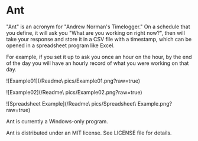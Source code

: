 # Ant


"Ant" is an acronym for "Andrew Norman's Timelogger."  On a schedule that you define, it will ask you "What are you working on right now?", then will take your response and store it in a CSV file with a timestamp, which can be opened in a spreadsheet program like Excel.  

For example, if you set it up to ask you once an hour on the hour, by the end of the day you will have an hourly record of what you were working on that day.

![Example01](/Readme\ pics/Example01.png?raw=true)

![Example02](/Readme\ pics/Example02.png?raw=true)

![Spreadsheet Example](/Readme\ pics/Spreadsheet\ Example.png?raw=true)

Ant is currently a Windows-only program.

Ant is distributed under an MIT license.  See LICENSE file for details.
